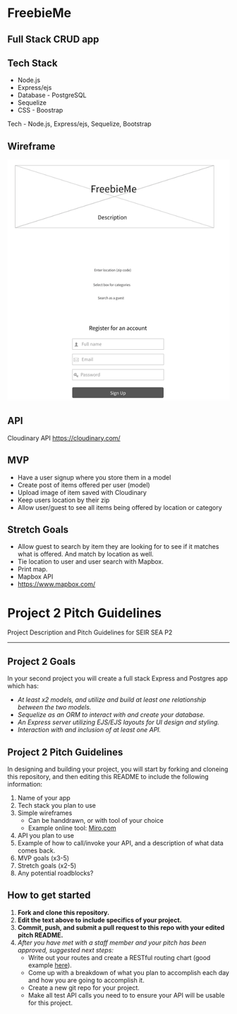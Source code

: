 # FreebieMe
## Full Stack CRUD app 

## Tech Stack
- Node.js 
- Express/ejs
- Database - PostgreSQL
- Sequelize
- CSS - Boostrap


Tech - 
Node.js, Express/ejs, Sequelize, Bootstrap 

## Wireframe 
![FreebieMe wireframe](freebieme-wire.png)

## API
Cloudinary API
https://cloudinary.com/


## MVP
- Have a user signup where you store them in a model
- Create post of items offered per user (model)
- Upload image of item saved with Cloudinary
- Keep users location by their zip
- Allow user/guest to see all items being offered by location or category

## Stretch Goals
- Allow guest to search by item they are looking for to see if it matches what is     offered. And match by location as well.
- Tie location to user and user search with Mapbox.
- Print map. 
- Mapbox API
- https://www.mapbox.com/


# Project 2 Pitch Guidelines
Project Description and Pitch Guidelines for SEIR SEA P2

---
## Project 2 Goals

In your second project you will create a full stack Express and Postgres app which has:
- *At least x2 models, and utilize and build at least one relationship between the two models.*
- *Sequelize as an ORM to interact with and create your database.*
- *An Express server utilizing EJS/EJS layouts for UI design and styling.*
- *Interaction with and inclusion of at least one API.*

## Project 2 Pitch Guidelines

In designing and building your project, you will start by forking and cloneing this repository, and then editing this README to include the following information: 
1. Name of your app
2. Tech stack you plan to use
3. Simple wireframes
     * Can be handdrawn, or with tool of your choice
     * Example online tool: [Miro.com](https://miro.com/)
5. API you plan to use
6. Example of how to call/invoke your API, and a description of what data comes back. 
7. MVP goals (x3-5)
8. Stretch goals (x2-5)
9. Any potential roadblocks?

## How to get started
1. **Fork and clone this repository.**
2. **Edit the text above to include specifics of your project.**
3. **Commit, push, and submit a pull request to this repo with your edited pitch README.**
4. *After you have met with a staff member and your pitch has been approved, suggested next steps:*
      * Write out your routes and create a RESTful routing chart (good example [here](https://gk-hynes.github.io/restful-routes-chart/)).
      * Come up with a breakdown of what you plan to accomplish each day and how you are going to accomplish it.
      * Create a new git repo for your project. 
      * Make all test API calls you need to to ensure your API will be usable for this project. 
      




